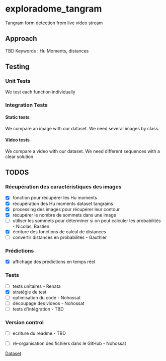 # exploradome_tangram
Tangram form detection from live video stream

## Approach

TBD
Keywords : Hu Moments, distances

## Testing

### Unit Tests

We test each function individually

### Integration Tests

#### Static tests
We compare an image with our dataset. We need several images by class.

#### Video tests
We compare a video with our dataset. We need different sequences with a clear solution


## TODOS

### Récupération des caractéristiques des images
- [x] fonction pour récupérer les Hu moments
- [x] récupération des Hu moments dataset tangrams
- [x] processing des images pour récupérer leur contour
- [x] récupérer le nombre de sommets dans une image
- [ ] utiliser les sommets pour déterminer si on peut calculer les probabilités - Nicolas, Bastien
- [x] écriture des fonctions de calcul de distances
- [ ] convertir distances en probabilités - Gauthier

### Prédictions
- [x] affichage des prédictions en temps réel

### Tests
- [ ] tests unitaires - Renata
- [x] stratégie de test
- [ ] optimisation du code - Nohossat
- [ ] découpage des videos - Nohossat
- [ ] tests d'intégration - TBD

### Version control
- [ ] ecriture du readme - TBD
- [ ] ré-organisation des fichiers dans le GitHub - Nohossat


[Dataset](https://drive.google.com/drive/folders/1pmuPaserBOOIrdrdmM8uy592v4ylJlHx?usp=sharing)
